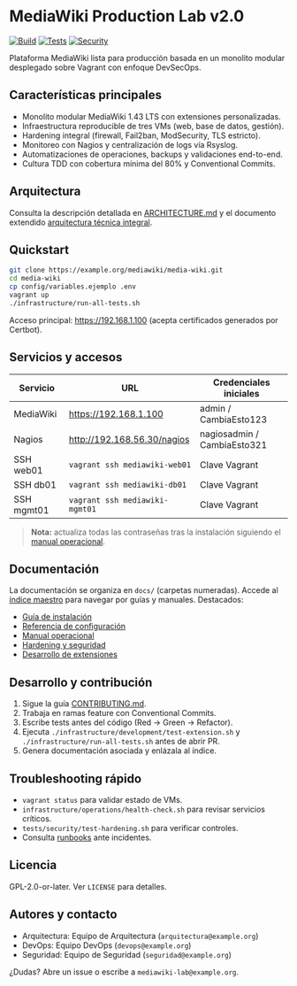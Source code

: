 # MediaWiki Production Lab v2.0

[![Build](https://img.shields.io/badge/build-passing-brightgreen.svg)](#)
[![Tests](https://img.shields.io/badge/tests-coverage%2080%25-blue.svg)](#)
[![Security](https://img.shields.io/badge/security-hardening%20activo-orange.svg)](#)

Plataforma MediaWiki lista para producción basada en un monolito modular desplegado sobre Vagrant con enfoque DevSecOps.

## Características principales

- Monolito modular MediaWiki 1.43 LTS con extensiones personalizadas.
- Infraestructura reproducible de tres VMs (web, base de datos, gestión).
- Hardening integral (firewall, Fail2ban, ModSecurity, TLS estricto).
- Monitoreo con Nagios y centralización de logs vía Rsyslog.
- Automatizaciones de operaciones, backups y validaciones end-to-end.
- Cultura TDD con cobertura mínima del 80% y Conventional Commits.

## Arquitectura

Consulta la descripción detallada en [ARCHITECTURE.md](ARCHITECTURE.md) y el documento extendido [arquitectura técnica integral](docs/03_arquitectura/arquitectura_general.md).

## Quickstart

```bash
git clone https://example.org/mediawiki/media-wiki.git
cd media-wiki
cp config/variables.ejemplo .env
vagrant up
./infrastructure/run-all-tests.sh
```

Acceso principal: https://192.168.1.100 (acepta certificados generados por Certbot).

## Servicios y accesos

| Servicio | URL | Credenciales iniciales |
| --- | --- | --- |
| MediaWiki | https://192.168.1.100 | admin / CambiaEsto123 |
| Nagios | http://192.168.56.30/nagios | nagiosadmin / CambiaEsto321 |
| SSH web01 | `vagrant ssh mediawiki-web01` | Clave Vagrant |
| SSH db01 | `vagrant ssh mediawiki-db01` | Clave Vagrant |
| SSH mgmt01 | `vagrant ssh mediawiki-mgmt01` | Clave Vagrant |

> **Nota:** actualiza todas las contraseñas tras la instalación siguiendo el [manual operacional](docs/05_operaciones/manual_operaciones_mediawiki.md).

## Documentación

La documentación se organiza en `docs/` (carpetas numeradas). Accede al [índice maestro](docs/INDEX.md) para navegar por guías y manuales. Destacados:

- [Guía de instalación](docs/07_devops/instalacion/guia_instalacion_mediawiki.md)
- [Referencia de configuración](docs/07_devops/configuracion/referencia_configuracion_mediawiki.md)
- [Manual operacional](docs/05_operaciones/manual_operaciones_mediawiki.md)
- [Hardening y seguridad](docs/07_devops/seguridad/hardening_y_seguridad.md)
- [Desarrollo de extensiones](docs/07_devops/desarrollo/desarrollo_de_extensiones.md)

## Desarrollo y contribución

1. Sigue la guía [CONTRIBUTING.md](CONTRIBUTING.md).
2. Trabaja en ramas feature con Conventional Commits.
3. Escribe tests antes del código (Red → Green → Refactor).
4. Ejecuta `./infrastructure/development/test-extension.sh` y `./infrastructure/run-all-tests.sh` antes de abrir PR.
5. Genera documentación asociada y enlázala al índice.

## Troubleshooting rápido

- `vagrant status` para validar estado de VMs.
- `infrastructure/operations/health-check.sh` para revisar servicios críticos.
- `tests/security/test-hardening.sh` para verificar controles.
- Consulta [runbooks](docs/05_operaciones/manual_operaciones_mediawiki.md#6-runbooks-de-incidentes) ante incidentes.

## Licencia

GPL-2.0-or-later. Ver `LICENSE` para detalles.

## Autores y contacto

- Arquitectura: Equipo de Arquitectura (`arquitectura@example.org`)
- DevOps: Equipo DevOps (`devops@example.org`)
- Seguridad: Equipo de Seguridad (`seguridad@example.org`)

¿Dudas? Abre un issue o escribe a `mediawiki-lab@example.org`.
